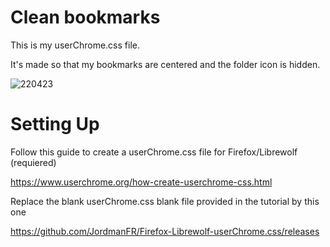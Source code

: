 # Clean bookmarks
This is my userChrome.css file.

It's made so that my bookmarks are centered and the folder icon is hidden.


![220423](https://user-images.githubusercontent.com/83400726/233775520-7a18aefc-4d55-4834-adda-a2b84da42311.png)


# Setting Up
Follow this guide to create a userChrome.css file for Firefox/Librewolf (requiered)

https://www.userchrome.org/how-create-userchrome-css.html

Replace the blank userChrome.css blank file provided in the tutorial by this one

https://github.com/JordmanFR/Firefox-Librewolf-userChrome.css/releases

